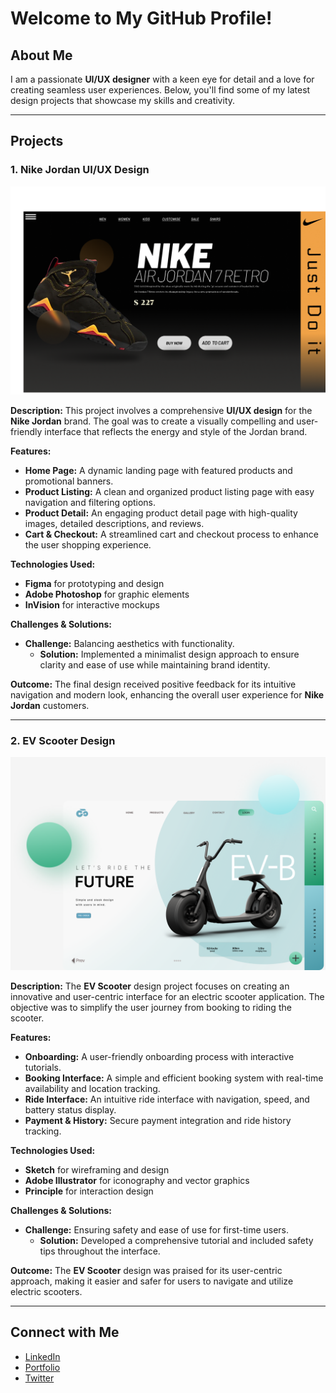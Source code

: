 # Welcome to My GitHub Profile!

## About Me
I am a passionate **UI/UX designer** with a keen eye for detail and a love for creating seamless user experiences. Below, you'll find some of my latest design projects that showcase my skills and creativity.

---

## Projects

### 1. **Nike Jordan UI/UX Design**

![Nike Jordan Mockup](https://github.com/Jaytrivedi007/UI-UX-Design/blob/main/Nike%20Jordan.png)

**Description:**
This project involves a comprehensive **UI/UX design** for the **Nike Jordan** brand. The goal was to create a visually compelling and user-friendly interface that reflects the energy and style of the Jordan brand.

**Features:**
- **Home Page:** A dynamic landing page with featured products and promotional banners.
- **Product Listing:** A clean and organized product listing page with easy navigation and filtering options.
- **Product Detail:** An engaging product detail page with high-quality images, detailed descriptions, and reviews.
- **Cart & Checkout:** A streamlined cart and checkout process to enhance the user shopping experience.

**Technologies Used:**
- **Figma** for prototyping and design
- **Adobe Photoshop** for graphic elements
- **InVision** for interactive mockups

**Challenges & Solutions:**
- **Challenge:** Balancing aesthetics with functionality.
  - **Solution:** Implemented a minimalist design approach to ensure clarity and ease of use while maintaining brand identity.

**Outcome:**
The final design received positive feedback for its intuitive navigation and modern look, enhancing the overall user experience for **Nike Jordan** customers.

---

### 2. **EV Scooter Design**

![EV Scooter Mockup](https://github.com/Jaytrivedi007/UI-UX-Design/blob/main/EV%20Scooter.png)

**Description:**
The **EV Scooter** design project focuses on creating an innovative and user-centric interface for an electric scooter application. The objective was to simplify the user journey from booking to riding the scooter.

**Features:**
- **Onboarding:** A user-friendly onboarding process with interactive tutorials.
- **Booking Interface:** A simple and efficient booking system with real-time availability and location tracking.
- **Ride Interface:** An intuitive ride interface with navigation, speed, and battery status display.
- **Payment & History:** Secure payment integration and ride history tracking.

**Technologies Used:**
- **Sketch** for wireframing and design
- **Adobe Illustrator** for iconography and vector graphics
- **Principle** for interaction design

**Challenges & Solutions:**
- **Challenge:** Ensuring safety and ease of use for first-time users.
  - **Solution:** Developed a comprehensive tutorial and included safety tips throughout the interface.

**Outcome:**
The **EV Scooter** design was praised for its user-centric approach, making it easier and safer for users to navigate and utilize electric scooters.

---

## Connect with Me
- [LinkedIn](your-linkedin-url)
- [Portfolio](your-portfolio-url)
- [Twitter](your-twitter-url)
